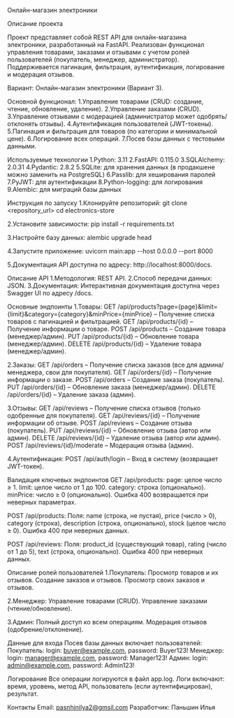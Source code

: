 Онлайн-магазин электроники

Описание проекта

Проект представляет собой REST API для онлайн-магазина электроники, разработанный на FastAPI. Реализован функционал управления товарами, заказами и отзывами с учетом ролей пользователей (покупатель, менеджер, администратор). Поддерживается пагинация, фильтрация, аутентификация, логирование и модерация отзывов.

Вариант: Онлайн-магазин электроники (Вариант 3).

Основной функционал:
1.Управление товарами (CRUD: создание, чтение, обновление, удаление).
2.Управление заказами (CRUD).
3.Управление отзывами с модерацией (администратор может одобрять/отклонять отзывы).
4.Аутентификация пользователей (JWT-токены).
5.Пагинация и фильтрация для товаров (по категории и минимальной цене).
6.Логирование всех операций.
7.Посев базы данных с тестовыми данными.

Используемые технологии
1.Python: 3.11
2.FastAPI: 0.115.0
3.SQLAlchemy: 2.0.31
4.Pydantic: 2.8.2
5.SQLite: для хранения данных (в продакшене можно заменить на PostgreSQL)
6.Passlib: для хеширования паролей
7.PyJWT: для аутентификации
8.Python-logging: для логирования
9.Alembic: для миграций базы данных

Инструкция по запуску
1.Клонируйте репозиторий:
git clone <repository_url>
cd electronics-store

2.Установите зависимости:
pip install -r requirements.txt

3.Настройте базу данных:
alembic upgrade head

4.Запустите приложение:
uvicorn main:app --host 0.0.0.0 --port 8000

5.Документация API доступна по адресу: http://localhost:8000/docs.

Описание API
1.Методология: REST API.
2.Способ передачи данных: JSON.
3.Документация: Интерактивная документация доступна через Swagger UI по адресу /docs.

Основные эндпоинты
1.Товары:
GET /api/products?page={page}&limit={limit}&category={category}&minPrice={minPrice} – Получение списка товаров с пагинацией и фильтрацией.
GET /api/products/{id} – Получение информации о товаре.
POST /api/products – Создание товара (менеджер/админ).
PUT /api/products/{id} – Обновление товара (менеджер/админ).
DELETE /api/products/{id} – Удаление товара (менеджер/админ).

2.Заказы:
GET /api/orders – Получение списка заказов (все для админа/менеджера, свои для покупателя).
GET /api/orders/{id} – Получение информации о заказе.
POST /api/orders – Создание заказа (покупатель).
PUT /api/orders/{id} – Обновление заказа (менеджер/админ).
DELETE /api/orders/{id} – Удаление заказа (админ).

3.Отзывы:
GET /api/reviews – Получение списка отзывов (только одобренные для покупателя).
GET /api/reviews/{id} – Получение информации об отзыве.
POST /api/reviews – Создание отзыва (покупатель).
PUT /api/reviews/{id} – Обновление отзыва (автор или админ).
DELETE /api/reviews/{id} – Удаление отзыва (автор или админ).
POST /api/reviews/{id}/moderate – Модерация отзыва (админ).

4.Аутентификация:
POST /api/auth/login – Вход в систему (возвращает JWT-токен).

Валидация ключевых эндпоинтов
GET /api/products:
page: целое число ≥ 1.
limit: целое число от 1 до 100.
category: строка (опционально).
minPrice: число ≥ 0 (опционально).
Ошибка 400 возвращается при неверных параметрах.

POST /api/products:
Поля: name (строка, не пустая), price (число > 0), category (строка), description (строка, опционально), stock (целое число ≥ 0).
Ошибка 400 при неверных данных.

POST /api/reviews:
Поля: product_id (существующий товар), rating (число от 1 до 5), text (строка, опционально).
Ошибка 400 при неверных данных.

Описание ролей пользователей
1.Покупатель:
Просмотр товаров и их отзывов.
Создание заказов и отзывов.
Просмотр своих заказов и отзывов.

2.Менеджер:
Управление товарами (CRUD).
Управление заказами (чтение/обновление).

3.Админ:
Полный доступ ко всем операциям.
Модерация отзывов (одобрение/отклонение).

Данные для входа
Посев базы данных включает пользователей:
Покупатель: login: buyer@example.com, password: Buyer123!
Менеджер: login: manager@example.com, password: Manager123!
Админ: login: admin@example.com, password: Admin123!

Логирование
Все операции логируются в файл app.log.
Логи включают: время, уровень, метод API, пользователь (если аутентифицирован), результат.

Контакты
Email: pasnhinilya2@gmsil.com
Разработчик: Паньшин Илья